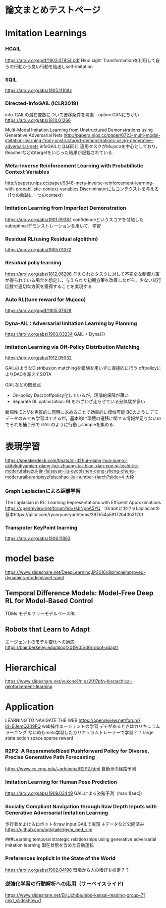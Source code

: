 # 論文まとめテストページ
# Imitation Learnings
### HGAIL
https://arxiv.org/pdf/1903.07854.pdf
Hind sight Transformationを利用して自らの行動から良い行動を抽出しself-imitation


###  SQIL
https://arxiv.org/abs/1905.11108z

### Directed-InfoGAIL (ICLR2019)
info-GAILの潜在変数について遷移条件を考慮　option GANにちかい
https://arxiv.org/abs/1810.01266

Multi-Modal Imitation Learning from Unstructured Demonstrations using Generative Adversarial Nets
http://papers.nips.cc/paper/6723-multi-modal-imitation-learning-from-unstructured-demonstrations-using-generative-adversarial-nets
infoGAILとほぼ同じ
適用タスクがMujocoを中心としており，Reacherなどのtargetをいじった結果が記載されている．

### Meta-Inverse Reinforcement Learning with Probabilistic Context Variables
http://papers.nips.cc/paper/9348-meta-inverse-reinforcement-learning-with-probabilistic-context-variables
Discriminatorにもコンテクストを与える（1つの軌跡に一つのcontext)

### Imitation Learning from Imperfect Demonstration
https://arxiv.org/abs/1901.09387
confidenceというスコアを付加したsuboptimalデモンストレーションを用いて，学習


### Residual RL(using Residual algolithm)
https://arxiv.org/abs/1905.01072

### Residual poliy learning
https://arxiv.org/abs/1812.06298
与えられたタスクに対して不完全な制御方策が得られている場合を想定し，与えられた初期方策を改善しながら，少ない試行回数で適切な方策を獲得することを実現する

### Auto RL(tune reward for Mujoco)
https://arxiv.org/pdf/1905.07628

### Dyna-AIL : Adversarial Imitation Learning by Planning
https://arxiv.org/abs/1903.03234
GAIL + Dyna(?)
### Imitation Learning via Off-Policy Distribution Matching
https://arxiv.org/abs/1912.05032

GAILのようなDistribusion mutchingを報酬を用いずに直接的に行う
offpolicyによりDACを超えてSOTA

GAILなどの問題点
- On-policy Dacはoffpolicy化しているが，理論的保障が薄い
- Separate RL optimization: RLをわざわざ走らせている分無駄が多い

新規性
DとVを実質的に同時に求めることで効率的に模倣可能
BCのようにデモデータのみでも学習はできるが，基本的に環境の遷移に関する情報が足りないのでそれを補う形で
GAILのように行動しsampleを集める．


# 表現学習
https://speakerdeck.com/tmats/di-32hui-qiang-hua-xue-xi-akitekutiyamian-qiang-hui-zhuang-tai-biao-xian-xue-xi-toshi-jie-moderufalsezui-jin-falseyan-jiu-oyobishen-ceng-sheng-cheng-moderuraiburaripixyzfalseshao-jie-number-rlarch?slide=4
大枠

### Graph Laplacianによる距離学習
The Laplacian in RL: Learning Representations with Efficient Approximations
https://openreview.net/forum?id=HJlNpoA5YQ
（GraphにおけるLaplacianの基本https://qiita.com/ryunryunryun/items/297b54a59172b43b3f20)

### Transpoter KeyPoint learning
https://arxiv.org/abs/1906.11883

# model base
https://www.slideshare.net/DeepLearningJP2016/dlsimpleimproved-dynamics-modelplanet-vaerl

## Temporal Difference Models: Model-Free Deep RL for Model-Based Control
TDMs
モデルフリーモデルベースRL


## Robots that Learn to Adapt
エージェントのモデル変化への適応
https://bair.berkeley.edu/blog/2019/05/06/robot-adapt/

# Hierarchical
https://www.slideshare.net/yukono1/nips2017pfn-hierarchical-reinforcement-learning

# Application
LEARNING TO NAVIGATE THE WEB
https://openreview.net/forum?id=BJemQ209FQ
web操作エージェントの学習
デモがあるときはカリキュラムラーニング
ない時もmeta学習したカリキュラムトレーナーで学習？？
large state action space
sparse reward
### R2P2: A ReparameteRized Pushforward Policy for Diverse, Precise Generative Path Forecasting
https://www.cs.cmu.edu/~nrhineha/R2P2.html
自動車の経路予測

### Imitation Learning for Human Pose Prediction
https://arxiv.org/abs/1909.03449
GAILによる姿勢予測（max 1[sec])
### Socially Compliant Navigation through Raw Depth Inputs with Generative Adversarial Imitation Learning
歩行者をよけるロボットをraw input GAILで実現
↓データなど公開済み
https://github.com/onlytailei/gym_ped_sim

###Learning temporal strategic relationships using generative adversarial imitation learning
潜在状態を含めた自動運転

### Preferences Implicit in the State of the World
https://arxiv.org/abs/1902.04198
環境から人の嗜好を推定？？

### 逆強化学習の行動解析への応用（サーベイスライド)
https://www.slideshare.net/EijiUchibe/nips-kansai-reading-group-7?next_slideshow=1

